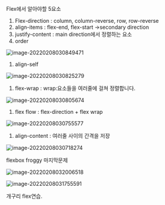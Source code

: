 Flex에서 알아야할 5요소 

1) Flex-direction : column, column-reverse, row, row-reverse
2) align-items : flex-end, flex-start ->secondary direction
3) justify-content : main direction에서 정렬하는 요소
4) order

![image-20220208030849471](C:\Users\kiki2\AppData\Roaming\Typora\typora-user-images\image-20220208030849471.png)

1) align-self

![image-20220208030825279](C:\Users\kiki2\AppData\Roaming\Typora\typora-user-images\image-20220208030825279.png)

1) flex-wrap : wrap:요소들을 여러줄에 걸쳐 정렬합니다.

![image-20220208030805674](C:\Users\kiki2\AppData\Roaming\Typora\typora-user-images\image-20220208030805674.png)



1) flex flow : flex-direction + flex wrap

![image-20220208030755577](C:\Users\kiki2\AppData\Roaming\Typora\typora-user-images\image-20220208030755577.png)

1) align-content : 여러줄 사이의 간격을 저장

![image-20220208030718274](C:\Users\kiki2\AppData\Roaming\Typora\typora-user-images\image-20220208030718274.png)

flexbox froggy 마지막문제

![image-20220208032006518](C:\Users\kiki2\AppData\Roaming\Typora\typora-user-images\image-20220208032006518.png)

![image-20220208031755591](C:\Users\kiki2\AppData\Roaming\Typora\typora-user-images\image-20220208031755591.png)

개구리 flex연습.